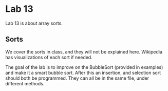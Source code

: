 # Lab 13

Lab 13 is about array sorts.

## Sorts

We cover the sorts in class, and they will not be explained here. Wikipedia has visualizations of each sort if needed.

The goal of the lab is to improve on the BubbleSort (provided in examples) and make it a smart bubble sort. After this an insertion, and selection sort should both be programmed. They can all be in the same file, under different methods.
